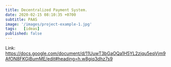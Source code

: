 ```yaml
---
title: Decentralized Payment System.
date: 2020-02-15 08:10:35 +0700
subtitle: PAAS
image: '/images/project-example-1.jpg'
tags:   [ideas]
published: false
---
```


Link: https://docs.google.com/document/d/11UuwT3bGaOQa1H5YL2zjqu5eqVjm9AfON8FKGjBumME/edit#heading=h.w8giq3dhz7s9
